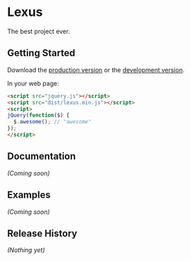 # Lexus

The best project ever.

## Getting Started
Download the [production version][min] or the [development version][max].

[min]: https://raw.github.com///master/dist/lexus.min.js
[max]: https://raw.github.com///master/dist/lexus.js

In your web page:

```html
<script src="jquery.js"></script>
<script src="dist/lexus.min.js"></script>
<script>
jQuery(function($) {
  $.awesome(); // "awesome"
});
</script>
```

## Documentation
_(Coming soon)_

## Examples
_(Coming soon)_

## Release History
_(Nothing yet)_
